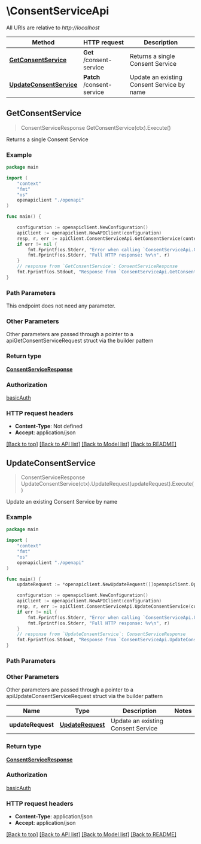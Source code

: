 # \ConsentServiceApi

All URIs are relative to *http://localhost*

Method | HTTP request | Description
------------- | ------------- | -------------
[**GetConsentService**](ConsentServiceApi.md#GetConsentService) | **Get** /consent-service | Returns a single Consent Service
[**UpdateConsentService**](ConsentServiceApi.md#UpdateConsentService) | **Patch** /consent-service | Update an existing Consent Service by name



## GetConsentService

> ConsentServiceResponse GetConsentService(ctx).Execute()

Returns a single Consent Service

### Example

```go
package main

import (
    "context"
    "fmt"
    "os"
    openapiclient "./openapi"
)

func main() {

    configuration := openapiclient.NewConfiguration()
    apiClient := openapiclient.NewAPIClient(configuration)
    resp, r, err := apiClient.ConsentServiceApi.GetConsentService(context.Background()).Execute()
    if err != nil {
        fmt.Fprintf(os.Stderr, "Error when calling `ConsentServiceApi.GetConsentService``: %v\n", err)
        fmt.Fprintf(os.Stderr, "Full HTTP response: %v\n", r)
    }
    // response from `GetConsentService`: ConsentServiceResponse
    fmt.Fprintf(os.Stdout, "Response from `ConsentServiceApi.GetConsentService`: %v\n", resp)
}
```

### Path Parameters

This endpoint does not need any parameter.

### Other Parameters

Other parameters are passed through a pointer to a apiGetConsentServiceRequest struct via the builder pattern


### Return type

[**ConsentServiceResponse**](ConsentServiceResponse.md)

### Authorization

[basicAuth](../README.md#basicAuth)

### HTTP request headers

- **Content-Type**: Not defined
- **Accept**: application/json

[[Back to top]](#) [[Back to API list]](../README.md#documentation-for-api-endpoints)
[[Back to Model list]](../README.md#documentation-for-models)
[[Back to README]](../README.md)


## UpdateConsentService

> ConsentServiceResponse UpdateConsentService(ctx).UpdateRequest(updateRequest).Execute()

Update an existing Consent Service by name

### Example

```go
package main

import (
    "context"
    "fmt"
    "os"
    openapiclient "./openapi"
)

func main() {
    updateRequest := *openapiclient.NewUpdateRequest([]openapiclient.Operation{*openapiclient.NewOperation(openapiclient.EnumOperation("add"), "Path_example")}) // UpdateRequest | Update an existing Consent Service

    configuration := openapiclient.NewConfiguration()
    apiClient := openapiclient.NewAPIClient(configuration)
    resp, r, err := apiClient.ConsentServiceApi.UpdateConsentService(context.Background()).UpdateRequest(updateRequest).Execute()
    if err != nil {
        fmt.Fprintf(os.Stderr, "Error when calling `ConsentServiceApi.UpdateConsentService``: %v\n", err)
        fmt.Fprintf(os.Stderr, "Full HTTP response: %v\n", r)
    }
    // response from `UpdateConsentService`: ConsentServiceResponse
    fmt.Fprintf(os.Stdout, "Response from `ConsentServiceApi.UpdateConsentService`: %v\n", resp)
}
```

### Path Parameters



### Other Parameters

Other parameters are passed through a pointer to a apiUpdateConsentServiceRequest struct via the builder pattern


Name | Type | Description  | Notes
------------- | ------------- | ------------- | -------------
 **updateRequest** | [**UpdateRequest**](UpdateRequest.md) | Update an existing Consent Service | 

### Return type

[**ConsentServiceResponse**](ConsentServiceResponse.md)

### Authorization

[basicAuth](../README.md#basicAuth)

### HTTP request headers

- **Content-Type**: application/json
- **Accept**: application/json

[[Back to top]](#) [[Back to API list]](../README.md#documentation-for-api-endpoints)
[[Back to Model list]](../README.md#documentation-for-models)
[[Back to README]](../README.md)


